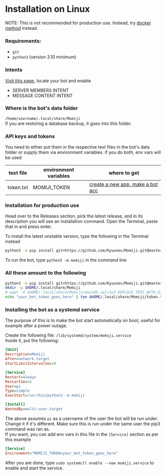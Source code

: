 # Installation on Linux
NOTE: This is not recommended for production use. Instead, try [docker method](installation-docker.md) instead.

### Requirements:
+ `git`
+ `python3` (version 3.10 minimum)

### Intents
[Visit this page](https://discord.com/developers/applications/), locate your bot and enable 
- SERVER MEMBERS INTENT
- MESSAGE CONTENT INTENT

### Where is the bot's data folder
`/home/username/.local/share/Momiji`  
If you are restoring a database backup, it goes into this folder.

### API keys and tokens
You need to either put them in the respective text files in the bot's data folder or 
supply them via environment variables. if you do both, env vars will be used  

| text file  | environment variables | where to get |
| ------------- | ------------- | ------------- |
| token.txt  | MOMIJI_TOKEN  | [create a new app, make a bot acc](https://discord.com/developers/applications/) |

### Installation for production use
Head over to the Releases section, pick the latest release, 
and in its description you will see an installation command. 
Open the Terminal, paste that in and press enter.

To install the latest unstable version, type the following in the Terminal instead 
```bash
python3 -m pip install git+https://github.com/Kyuunex/Momiji.git@master --upgrade
```

To run the bot, type `python3 -m momiji` in the command line

### All these amount to the following

```sh
python3 -m pip install git+https://github.com/Kyuunex/Momiji.git@master --upgrade
mkdir -p $HOME/.local/share/Momiji
# wget -O $HOME/.local/share/Momiji/maindb.sqlite3 REPLACE_THIS_WITH_DIRECT_FILE_LINK # optional database backup restore
echo "your_bot_token_goes_here" | tee $HOME/.local/share/Momiji/token.txt
```

### Installing the bot as a systemd service
The purpose of this is to make the bot start automatically on boot, useful for example after a power outage.  

Create the following file: `/lib/systemd/system/momiji.service`  
Inside it, put the following:
```ini
[Unit]
Description=Momiji
After=network.target
StartLimitIntervalSec=0

[Service]
Restart=always
RestartSec=5
User=pi
Type=simple
ExecStart=/usr/bin/python3 -m momiji

[Install]
WantedBy=multi-user.target
```

The above assumes `pi` as a username of the user the bot will be run under. Change it if it's different. 
Make sure this is run under the same user the pip3 command was ran as.  
If you want, you can add env vars in this file in the `[Service]` section as per this example
```ini
[Service]
Environment="MOMIJI_TOKEN=your_bot_token_goes_here"
```  

After you are done, type `sudo systemctl enable --now momiji.service` to enable and start the service.
